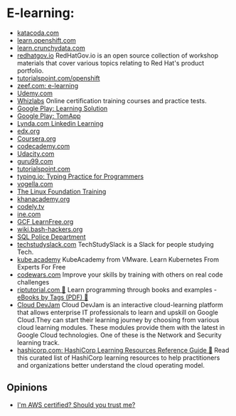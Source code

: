 # E-learning:
* [katacoda.com](https://www.katacoda.com/)
* [learn.openshift.com](https://learn.openshift.com/)
* [learn.crunchydata.com](https://learn.crunchydata.com/)
* [redhatgov.io](http://redhatgov.io) RedHatGov.io is an open source collection of workshop materials that cover various topics relating to Red Hat's product portfolio.
* [tutorialspoint.com/openshift](https://www.tutorialspoint.com/openshift/)
* [zeef.com: e-learning](https://e-learning.zeef.com/tracy.parish)
* [Udemy.com](https://www.udemy.com/)
* [Whizlabs](https://www.whizlabs.com/) Online certification training courses and practice tests.
* [Google Play: Learning Solution](https://play.google.com/store/apps/developer?id=Learning+Solution)
* [Google Play: TomApp](https://play.google.com/store/apps/developer?id=TomApp)
* [Lynda.com Linkedin Learning](https://www.lynda.com/)
* [edx.org](https://www.edx.org/)
* [Coursera.org](https://www.coursera.org)
* [codecademy.com](https://www.codecademy.com/)
* [Udacity.com](https://eu.udacity.com/)
* [guru99.com](https://www.guru99.com/)
* [tutorialspoint.com](http://www.tutorialspoint.com/)
* [typing.io: Typing Practice for Programmers](https://typing.io/)
* [vogella.com](http://www.vogella.com/tutorials/)
* [The Linux Foundation Training](https://training.linuxfoundation.org/resources/)
* [khanacademy.org](https://www.khanacademy.org/)
* [codely.tv](https://codely.tv/)
* [ine.com](https://ine.com/)
* [GCF LearnFree.org](https://edu.gcfglobal.org/en/)
* [wiki.bash-hackers.org](https://wiki.bash-hackers.org/)
* [SQL Police Department](https://sqlpd.com/)
* [techstudyslack.com](https://techstudyslack.com/) TechStudySlack is a Slack for people studying Tech.
* [kube.academy](https://kube.academy/) KubeAcademy from VMware. Learn Kubernetes From Experts For Free
* [codewars.com](https://www.codewars.com) Improve your skills by training with others on real code challenges
* [riptutorial.com 🌟](https://riptutorial.com/) Learn programming through books and examples - [eBooks by Tags (PDF) 🌟](https://riptutorial.com/ebook)
* [Cloud DevJam](https://www.techgig.com/googlecloud) Cloud DevJam is an interactive cloud-learning platform that allows enterprise IT professionals to learn and upskill on Google Cloud.​They can start their learning journey by choosing from various cloud learning modules. These modules provide them with the latest in Google Cloud technologies. One of these is the Network and Security learning track.
* [hashicorp.com: HashiCorp Learning Resources Reference Guide 🌟](https://www.hashicorp.com/blog/hashicorp-learning-resources-reference-guide) Read this curated list of HashiCorp learning resources to help practitioners and organizations better understand the cloud operating model.

## Opinions
* [I'm AWS certified? Should you trust me?](https://code.joejag.com/2021/i-am-aws-certified-should-you-trust-me.html)
